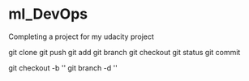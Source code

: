 # ml_DevOps
Completing a project for my udacity project

git clone
git push
git add
git branch
git checkout
git status
git commit

git checkout -b ''
git branch -d ''


